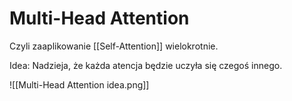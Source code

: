 # Multi-Head Attention

Czyli zaaplikowanie [[Self-Attention]] wielokrotnie.

Idea: Nadzieja, że każda atencja będzie uczyła się czegoś innego. 

![[Multi-Head Attention idea.png]]